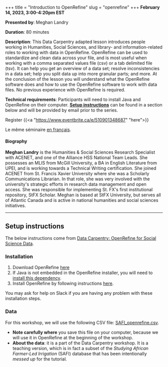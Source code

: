 +++
title = "Introduction to OpenRefine"
slug = "openrefine"
+++
**February 14, 2023, 3:00-4:20pm EST**

**Presented by**: Meghan Landry

**Duration**: 80 minutes

**Description**: This Data Carpentry adapted lesson introduces people working in Humanities, Social
Sciences, and library- and information-related roles to working with data in OpenRefine. OpenRefine can be
used to standardize and clean data across your file, and is most useful when working with a comma separated
values file (csv) or a tab delimited file (tsv). It can help you get an overview of a data set; resolve
inconsistencies in a data set; help you split data up into more granular parts; and more. At the conclusion of
the lesson you will understand what the OpenRefine software does and how to use the OpenRefine software to
work with data files. No previous experience with OpenRefine is required.

**Technical requirements**: Participants will need to install Java and
OpenRefine on their computer.
[**Setup instructions**](#setup-instructions) can be found in a section below
and will be provided by email prior to the series.

Register {{<a "https://www.eventbrite.ca/e/510901348687" "here">}}

Le même séminaire [en français](/openrefinefr).

#### Biography

**Meghan Landry** is the Humanities & Social Sciences Research Specialist with ACENET, and one of the Alliance
HSS National Team Leads. She possesses an MLIS from McGill University, a BA in English Literature from UPEI,
and is working towards a Technical Writing certification. She joined ACENET from St. Francis Xavier University
where she was a Scholarly Communications Librarian. In that role, she was very involved with the university's
strategic efforts in research data management and open access. She was responsible for implementing St. FX's
first institutional repository, StFX Scholar. Meghan is based at StFX University, but serves all of Atlantic
Canada and is active in national humanities and social sciences initiatives.

<!-- {{< vimeo 690948795 >}} -->
<!-- <br> -->

<!-- - [Watch this session on Vimeo](https://vimeo.com/690948795) -->
-----

## Setup instructions

The below instructions come from
[Data Carpentry: OpenRefine for Social Science Data](https://datacarpentry.org/openrefine-socialsci/setup.html).

### Installation

1. Download OpenRefine
   [here](https://openrefine.org/download.html)
2. If Java is not embedded in the OpenRefine installer, you will need to
   [install this dependency](https://openrefine.org/docs/manual/installing#system-requirements).
3. Install OpenRefine by following instructions
   [here](https://openrefine.org/docs/manual/installing#installing-or-upgrading).

You may ask for help on Slack if you are having any problem with these
installation steps.

### Data

For this workshop, we will use the following CSV file:
[SAFI_openrefine.csv](https://ndownloader.figshare.com/files/11502815).
* **Note carefully where** you save this file on your computer, because
  we will use it in OpenRefine at the beginning of the workshop.
* **About the data**: it is a part of the Data Carpentry workshop.
  It is a teaching version, which is in fact a subset of the
  *Studying African Farmer-Led Irrigation* (SAFI) database
  that has been intentionally *messed up* for the tutorial.
